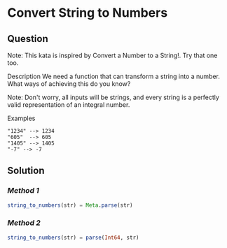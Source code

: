 # **Convert String to Numbers**

## **Question**
Note: This kata is inspired by Convert a Number to a String!. Try that one too.

Description
We need a function that can transform a string into a number. What ways of achieving this do you know?

Note: Don't worry, all inputs will be strings, and every string is a perfectly valid representation of an integral number.

Examples
```
"1234" --> 1234
"605"  --> 605
"1405" --> 1405
"-7" --> -7
```

## **Solution**
### ***Method 1***
```julia
string_to_numbers(str) = Meta.parse(str)
```

### ***Method 2***
```julia
string_to_numbers(str) = parse(Int64, str)
```